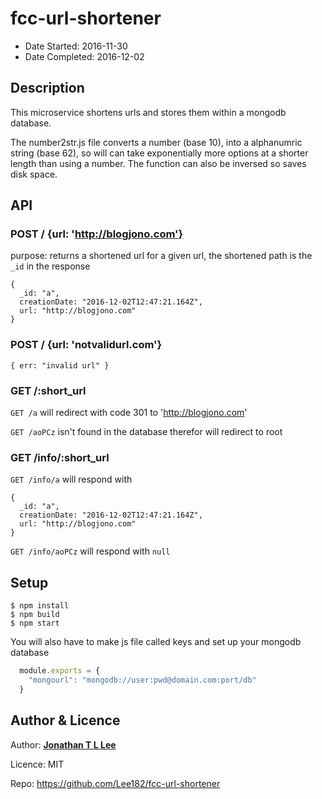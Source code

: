 # fcc-url-shortener
  * Date Started: 2016-11-30
  * Date Completed: 2016-12-02
## Description
This microservice shortens urls and stores them within a mongodb database.

The number2str.js file converts a number (base 10), into a alphanumric string (base 62), so will can take exponentially more options at a shorter length than using a number. The function can also be inversed so saves disk space.

## API
### POST / {url: 'http://blogjono.com'}
purpose: returns a shortened url for a given url, the shortened path is the `_id` in the response
```
{
  _id: "a",
  creationDate: "2016-12-02T12:47:21.164Z",
  url: "http://blogjono.com"
}
```
### POST / {url: 'notvalidurl.com'}
```
{ err: "invalid url" }
```

### GET /:short_url
`GET /a` will redirect with code 301 to 'http://blogjono.com'

`GET /aoPCz` isn't found in the database therefor will redirect to root

### GET /info/:short_url
`GET /info/a` will respond with
```
{
  _id: "a",
  creationDate: "2016-12-02T12:47:21.164Z",
  url: "http://blogjono.com"
}
```
`GET /info/aoPCz` will respond with `null`

## Setup
```shell
$ npm install
$ npm build
$ npm start
```
You will also have to make js file called keys and set up your mongodb database
```javascript
  module.exports = {
    "mongourl": "mongodb://user:pwd@domain.com:port/db"
  }
```
## Author & Licence
Author: **[Jonathan T L Lee](https://github.com/Lee182)**

Licence: MIT

Repo: https://github.com/Lee182/fcc-url-shortener
